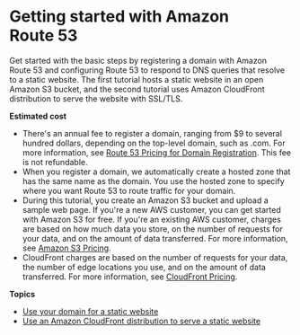# Getting started with Amazon Route 53<a name="getting-started"></a>

Get started with the basic steps by registering a domain with Amazon Route 53 and configuring Route 53 to respond to DNS queries that resolve to a static website\. The first tutorial hosts a static website in an open Amazon S3 bucket, and the second tutorial uses Amazon CloudFront distribution to serve the website with SSL/TLS\.

**Estimated cost**
+ There's an annual fee to register a domain, ranging from $9 to several hundred dollars, depending on the top\-level domain, such as \.com\. For more information, see [Route 53 Pricing for Domain Registration](https://d32ze2gidvkk54.cloudfront.net/Amazon_Route_53_Domain_Registration_Pricing_20140731.pdf)\. This fee is not refundable\.
+ When you register a domain, we automatically create a hosted zone that has the same name as the domain\. You use the hosted zone to specify where you want Route 53 to route traffic for your domain\.
+ During this tutorial, you create an Amazon S3 bucket and upload a sample web page\. If you're a new AWS customer, you can get started with Amazon S3 for free\. If you're an existing AWS customer, charges are based on how much data you store, on the number of requests for your data, and on the amount of data transferred\. For more information, see [Amazon S3 Pricing](https://aws.amazon.com/s3/pricing/)\.
+ CloudFront charges are based on the number of requests for your data, the number of edge locations you use, and on the amount of data transferred\. For more information, see [CloudFront Pricing](https://aws.amazon.com/cloudfront/pricing/)\.

**Topics**
+ [Use your domain for a static website](getting-started-s3.md)
+ [Use an Amazon CloudFront distribution to serve a static website](getting-started-cloudfront-overview.md)